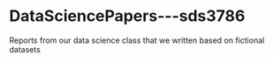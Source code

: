 # DataSciencePapers---sds3786

Reports from our data science class that we written based on fictional datasets
